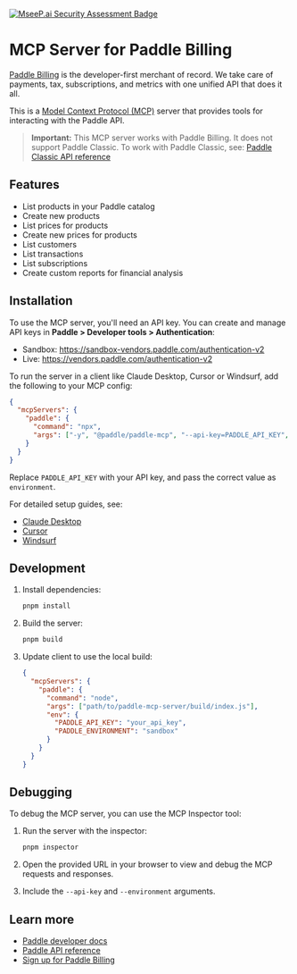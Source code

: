 [![MseeP.ai Security Assessment Badge](https://mseep.net/pr/paddlehq-paddle-mcp-server-badge.png)](https://mseep.ai/app/paddlehq-paddle-mcp-server)

# MCP Server for Paddle Billing

[Paddle Billing](https://www.paddle.com/billing?utm_source=dx&utm_medium=paddle-mcp-server) is the developer-first merchant of record. We take care of payments, tax, subscriptions, and metrics with one unified API that does it all.

This is a [Model Context Protocol (MCP)](https://modelcontextprotocol.io/introduction) server that provides tools for interacting with the Paddle API.

> **Important:** This MCP server works with Paddle Billing. It does not support Paddle Classic. To work with Paddle Classic, see: [Paddle Classic API reference](https://developer.paddle.com/classic/api-reference/1384a288aca7a-api-reference?utm_source=dx&utm_medium=paddle-mcp-server)

## Features

- List products in your Paddle catalog
- Create new products
- List prices for products
- Create new prices for products
- List customers
- List transactions
- List subscriptions
- Create custom reports for financial analysis

## Installation

To use the MCP server, you'll need an API key. You can create and manage API keys in **Paddle > Developer tools > Authentication**:

- Sandbox: https://sandbox-vendors.paddle.com/authentication-v2
- Live: https://vendors.paddle.com/authentication-v2

To run the server in a client like Claude Desktop, Cursor or Windsurf, add the following to your MCP config:

```json
{
  "mcpServers": {
    "paddle": {
      "command": "npx",
      "args": ["-y", "@paddle/paddle-mcp", "--api-key=PADDLE_API_KEY", "--environment=(sandbox|production)"]
    }
  }
}
```

Replace `PADDLE_API_KEY` with your API key, and pass the correct value as `environment`.

For detailed setup guides, see:

- [Claude Desktop](https://modelcontextprotocol.io/quickstart/user)
- [Cursor](https://docs.cursor.com/context/model-context-protocol)
- [Windsurf](https://docs.codeium.com/windsurf/mcp)

## Development

1. Install dependencies:

   ```bash
   pnpm install
   ```

2. Build the server:

   ```bash
   pnpm build
   ```

3. Update client to use the local build:
   ```json
   {
     "mcpServers": {
       "paddle": {
         "command": "node",
         "args": ["path/to/paddle-mcp-server/build/index.js"],
         "env": {
           "PADDLE_API_KEY": "your_api_key",
           "PADDLE_ENVIRONMENT": "sandbox"
         }
       }
     }
   }
   ```

## Debugging

To debug the MCP server, you can use the MCP Inspector tool:

1. Run the server with the inspector:

   ```bash
   pnpm inspector
   ```

2. Open the provided URL in your browser to view and debug the MCP requests and responses.

3. Include the `--api-key` and `--environment` arguments.

## Learn more

- [Paddle developer docs](https://developer.paddle.com?utm_source=dx&utm_medium=paddle-mcp-server)
- [Paddle API reference](https://developer.paddle.com/api-reference/overview?utm_source=dx&utm_medium=paddle-mcp-server)
- [Sign up for Paddle Billing](https://login.paddle.com/signup?utm_source=dx&utm_medium=paddle-mcp-server)

